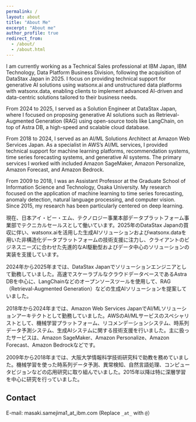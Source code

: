 ```yaml
---
permalink: /
layout: about
title: "About Me"
excerpt: "About me"
author_profile: true
redirect_from: 
  - /about/
  - /about.html
---
```



I am currently working as a Technical Sales professional at IBM Japan, IBM Technology, Data Platform Business Division, following the acquisition of DataStax Japan in 2025. I focus on providing technical support for generative AI solutions using watsonx.ai and unstructured data platforms with watsonx.data, enabling clients to implement advanced AI-driven and data-centric solutions tailored to their business needs.

From 2024 to 2025, I served as a Solution Engineer at DataStax Japan, where I focused on proposing generative AI solutions such as Retrieval-Augmented Generation (RAG) using open-source tools like LangChain, on top of Astra DB, a high-speed and scalable cloud database.

From 2018 to 2024, I served as an AI/ML Solutions Architect at Amazon Web Services Japan. As a specialist in AWS’s AI/ML services, I provided technical support for machine learning platforms, recommendation systems, time series forecasting systems, and generative AI systems. The primary services I worked with included Amazon SageMaker, Amazon Personalize, Amazon Forecast, and Amazon Bedrock.

From 2009 to 2018, I was an Assistant Professor at the Graduate School of Information Science and Technology, Osaka University. My research focused on the application of machine learning to time series forecasting, anomaly detection, natural language processing, and computer vision. Since 2015, my research has been particularly centered on deep learning.


現在、日本アイ・ビー・エム、テクノロジー事業本部データプラットフォーム事業部でテクニカルセールスとして働いています。2025年のDataStax Japanの買収に伴い、watsonx.aiを活用した生成AIソリューションおよびwatsonx.dataを用いた非構造化データプラットフォームの技術支援に注力し、クライアントのビジネスニーズに合わせた先進的なAI駆動型およびデータ中心のソリューションの実装を支援しています。

2024年から2025年までは、DataStax Japanでソリューションエンジニアとして勤務していました。高速でスケーラブルなクラウドデータベースであるAstra DBを中心に、LangChainなどのオープンソースツールを使用して、RAG（Retrieval-Augmented Generation）などの生成AIソリューションを提案していました。

2018年から2024年までは、Amazon Web Services JapanでAI/MLソリューションアーキテクトとして勤務していました。AWSのAI/MLサービスのスペシャリストとして、機械学習プラットフォーム、リコメンデーションシステム、時系列データ予測システム、生成AIシステムに関する技術支援を行いました。主に扱ったサービスは、Amazon SageMaker、Amazon Personalize、Amazon Forecast、Amazon Bedrockなどです。

2009年から2018年までは、大阪大学情報科学技術研究科で助教を務めていました。機械学習を使った時系列データ予測、異常検知、自然言語処理、コンピュータビジョンなどの応用研究に取り組んでいました。2015年以降は特に深層学習を中心に研究を行っていました。




<!-- Work
---------------
Applied Machine Learning and Operations Research

**Works done before joining AWSJ**
* Focasting and anomaly detection in time-series data
* Reinforcement learning for combinatorial optimization
* Computer vision, *e.g.* Semantic Segmentation -->

Contact
--------
E-mail: masaki.samejima1_at_ibm.com
(Replace `_at_` with `@`）

